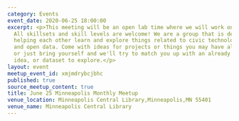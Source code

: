 ```yaml
---
category: Events
event_date: 2020-06-25 18:00:00
excerpt: <p>This meeting will be an open lab time where we will work on projects.
  All skillsets and skill levels are welcome! We are a group that is dedicated to
  helping each other learn and explore things related to civic technology, open government,
  and open data. Come with ideas for projects or things you may have already started,
  or just bring yourself and we'll try to match you up with an already existing project,
  idea, or dataset to explore.</p>
layout: event
meetup_event_id: xmjmdrybcjbhc
published: true
source_meetup_content: true
title: June 25 Minneapolis Monthly Meetup
venue_location: Minneapolis Central Library,Minneapolis,MN 55401
venue_name: Minneapolis Central Library
---
```

